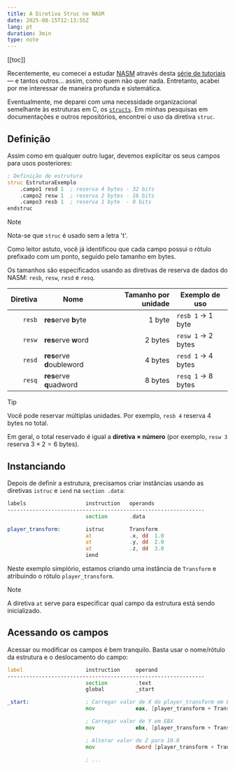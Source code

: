 ```yaml
---
title: A Diretiva Struc no NASM
date: 2025-08-15T12:13:55Z
lang: pt
duration: 3min
type: note
---
```


[[toc]]

Recentemente, eu comecei a estudar [NASM] através desta [série de tutoriais] — e tantos outros... assim, como quem não quer nada.
Entretanto, acabei por me interessar de maneira profunda e sistemática.

Eventualmente, me deparei com uma necessidade organizacional semelhante às estruturas em C, os <code>[structs]</code>. Em minhas pesquisas em documentações e outros repositórios, encontrei o uso da diretiva `struc`.

## Definição

Assim como em qualquer outro lugar, devemos explicitar os seus campos para usos posteriores:

```asm
; Definição de estrutura
struc EstruturaExemplo
    .campo1 resd 1  ; reserva 4 bytes - 32 bits
    .campo2 resw 1  ; reserva 2 bytes - 16 bits
    .campo3 resb 1  ; reserva 1 byte  - 8 bits
endstruc
```

> [!NOTE]
> Nota-se que `struc` é usado sem a letra 't'.

Como leitor astuto, você já identificou que cada campo possui o rótulo prefixado com um ponto, seguido pelo tamanho em bytes.

Os tamanhos são especificados usando as diretivas de reserva de dados do NASM: `resb`, `resw`, `resd` e `resq`.

| Diretiva | Nome                       | Tamanho por unidade | Exemplo de uso     |
| -------: | -------------------------- | ------------------: | ------------------ |
|   `resb` | **res**erve **b**yte       |              1 byte | `resb 1` → 1 byte  |
|   `resw` | **res**erve **w**ord       |             2 bytes | `resw 1` → 2 bytes |
|   `resd` | **res**erve **d**oubleword |             4 bytes | `resd 1` → 4 bytes |
|   `resq` | **res**erve **q**uadword   |             8 bytes | `resq 1` → 8 bytes |

> [!TIP]
> Você pode reservar múltiplas unidades. Por exemplo, `resb 4` reserva 4 bytes no total.
>
> Em geral, o total reservado é igual a **diretiva × número** (por exemplo, `resw 3` reserva $3 \times 2 = 6$ bytes).

## Instanciando

Depois de definir a estrutura, precisamos criar instâncias usando as diretivas `istruc` e `iend` na `section .data`:

```asm
labels                   instruction   operands
---------------------------------------------------------------
                         section       .data

player_transform:        istruc        Transform
                         at            .x, dd  1.0
                         at            .y, dd  2.0
                         at            .z, dd  3.0
                         iend
```

Neste exemplo simplório, estamos criando uma instância de `Transform` e atribuindo o rótulo `player_transform`.

> [!Note]
> A diretiva `at` serve para especificar qual campo da estrutura está sendo inicializado.

## Acessando os campos

Acessar ou modificar os campos é bem tranquilo. Basta usar o nome/rótulo da estrutura e o deslocamento do campo:

```asm
label                    instruction     operand
---------------------------------------------------------------
                         section         .text
                         global          _start

_start:                  ; Carregar valor de X do player_transform em EAX
                         mov             eax, [player_transform + Transform.x]

                         ; Carregar valor de Y em EBX
                         mov             ebx, [player_transform + Transform.y]

                         ; Alterar valor de Z para 10.0
                         mov             dword [player_transform + Transform.z], __float32__(10.0)

                         ; ...
```

[//]: # 'Links'
[NASM]: https://www.nasm.us
[série de tutoriais]: https://www.youtube.com/watch?v=yBO-EJoVDo0&list=PL2EF13wm-hWCoj6tUBGUmrkJmH1972dBB&pp=0gcJCWUEOCosWNin
[structs]: https://www.inf.pucrs.br/~pinho/LaproI/Structs/Structs.htm
[//]: # 'EOF'
